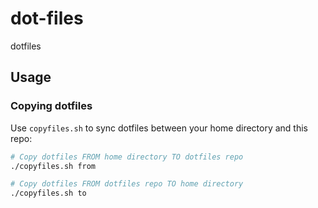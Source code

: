 # dot-files
dotfiles

## Usage

### Copying dotfiles

Use `copyfiles.sh` to sync dotfiles between your home directory and this repo:

```bash
# Copy dotfiles FROM home directory TO dotfiles repo
./copyfiles.sh from

# Copy dotfiles FROM dotfiles repo TO home directory
./copyfiles.sh to
```
